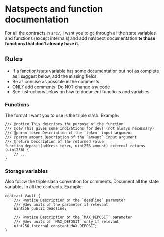 # Natspects and function documentation

For all the contracts in `src/`, I want you to go through all the state variables and functions (except internals) and add natspect documentation **to those functions that don't already have it**.

## Rules
- If a function/state variable has some documentation but not as complete as I suggest below, add the missing fields
- Be as concise as possible in the comments
- ONLY add comments. Do NOT change any code
- See instructions below on how to document functions and variables

### Functions

The format I want you to use is the triple slash. Example:

```
/// @notice This describes the purpose of the function
/// @dev This gives some indications for devs (not always necessary)
/// @param token Description of the `token` input argument
/// @param amount Description of the `amount` input argument
/// @return Description of the returned value
function deposit(address token, uint256 amount) external returns (uint256) {
    // ... 
}
```

### Storage variables

Also follow the triple slash convention for comments. Document all the state variables in all the contracts. Example:


```
contract Vault {
    /// @notice Description of the `deadline` parameter
    /// @dev units of the parameter if relevant
    uint256 public deadline;

    /// @notice Description of the `MAX_DEPOSIT` parameter
    /// @dev units of `MAX_DEPOSIT` only if relevant 
    uint256 internal constant MAX_DEPOSIT;
}
```